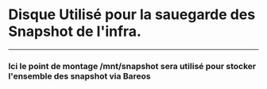 # Disque Utilisé pour la sauegarde des Snapshot de l'infra.

---

### Ici le point de montage /mnt/snapshot sera utilisé pour stocker l'ensemble des snapshot via  Bareos

